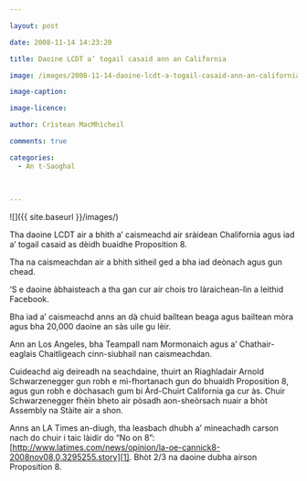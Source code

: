 ```yaml
---

layout: post

date: 2008-11-14 14:23:20

title: Daoine LCDT a’ togail casaid ann an California

image: /images/2008-11-14-daoine-lcdt-a-togail-casaid-ann-an-california.jpg

image-caption:

image-licence:

author: Crìstean MacMhìcheil

comments: true

categories:
  - An t-Saoghal
  
  

---
```


![]({{ site.baseurl }}/images/)

Tha daoine LCDT air a bhith a&#8217; caismeachd air sràidean Chalifornia agus iad a&#8217; togail casaid as dèidh buaidhe Proposition 8.

<!--more-->

Tha na caismeachdan air a bhith sìtheil ged a bha iad deònach agus gun chead.

&#8216;S e daoine àbhaisteach a tha gan cur air chois tro làraichean-lìn a leithid Facebook.

Bha iad a&#8217; caismeachd anns an dà chuid bailtean beaga agus bailtean mòra agus bha 20,000 daoine an sàs uile gu lèir.

Ann an Los Angeles, bha Teampall nam Mormonaich agus a&#8217; Chathair-eaglais Chaitligeach cinn-siubhail nan caismeachdan.

Cuideachd aig deireadh na seachdaine, thuirt an Riaghladair Arnold Schwarzenegger gun robh e mì-fhortanach gun do bhuaidh Proposition 8, agus gun robh e dòchasach gum bi Àrd-Chuirt California ga cur às. Chuir Schwarzenegger fhèin bheto air pòsadh aon-sheòrsach nuair a bhòt Assembly na Stàite air a shon.

Anns an LA Times an-diugh, tha leasbach dhubh a’ mìneachadh carson nach do chuir i taic làidir do “No on 8”: [http://www.latimes.com/news/opinion/la-oe-cannick8-2008nov08,0,3295255.story][1]. Bhòt 2/3 na daoine dubha airson Proposition 8.

 [1]: http://www.latimes.com/news/opinion/la-oe-cannick8-2008nov08,0,3295255.story "No-on-8's white bias"
